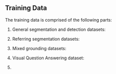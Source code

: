 ## Training Data

The training data is comprised of the following parts:

1. General segmentation and detection datasets:

2. Referring segmentation datasets:

3. Mixed grounding datasets:

4. Visual Question Answering dataset:

5. 
